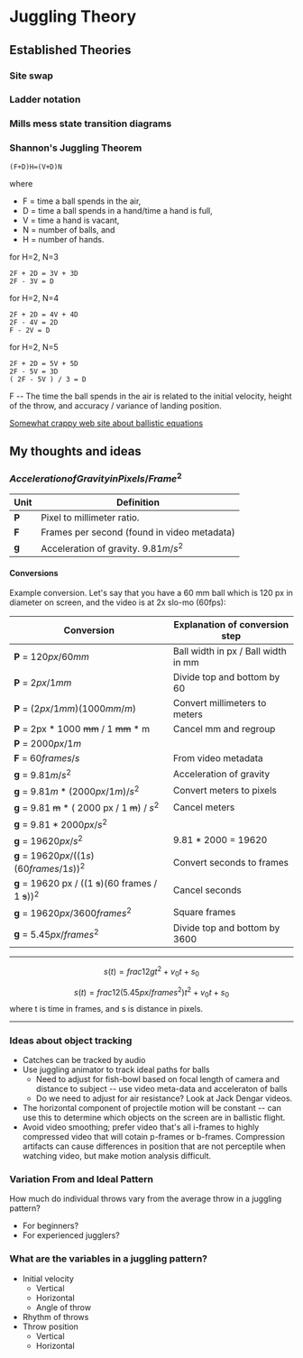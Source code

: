# Juggling Theory

## Established Theories

### Site swap

### Ladder notation

### Mills mess state transition diagrams

### Shannon's Juggling Theorem

    (F+D)H=(V+D)N

where

* F = time a ball spends in the air,
* D = time a ball spends in a hand/time a hand is full,
* V = time a hand is vacant,
* N = number of balls, and
* H = number of hands.

for H=2, N=3

    2F + 2D = 3V + 3D
    2F - 3V = D

for H=2, N=4

    2F + 2D = 4V + 4D
    2F - 4V = 2D
    F - 2V = D

for H=2, N=5

    2F + 2D = 5V + 5D
    2F - 5V = 3D
    ( 2F - 5V ) / 3 = D

F -- The time the ball spends in the air is related to the initial velocity, height of the throw, and accuracy / variance of landing position.

[Somewhat crappy web site about ballistic equations](https://owlcation.com/stem/Solving-Projectile-Motion-Problems-Applying-Newtons-Equations-of-Motion-to-Ballistics)

## My thoughts and ideas

### $Acceleration of Gravity in Pixels/Frame^2$

| Unit       | Definition                                              |
|------------|---------------------------------------------------------|
| **P**      | Pixel to millimeter ratio.                              |
| **F**      | Frames per second (found in video metadata)             |
| **g**      | Acceleration of gravity. $9.81 m/s^2$                   |

#### Conversions

Example conversion. Let's say that you have a 60 mm ball which is 120 px in diameter on screen, and the video is at 2x slo-mo (60fps):

| Conversion                            | Explanation of conversion step      |
|---------------------------------------|-------------------------------------|
| **P** = $120 px / 60 mm$              | Ball width in px / Ball width in mm |
| **P** = $2px / 1 mm$                  | Divide top and bottom by 60         |
| **P** = $(2px / 1 mm)(1000mm / m)$    | Convert millimeters to meters       |
| **P** = 2px * 1000 ~~mm~~ / 1 ~~mm~~ * m | Cancel mm and regroup            |
| **P** = $2000px / 1 m$                |                                     |
| **F** = $60 frames / s$               | From video metadata                 |
| **g** = $9.81 m / s^2$                | Acceleration of gravity             |
| **g** = $9.81 m * ( 2000 px / 1 m) / s^2$ | Convert meters to pixels        |
| **g** = 9.81 ~~m~~ * ( 2000 px / 1 ~~m~~) / $s^2$ | Cancel meters           |
| **g** = $9.81 * 2000 px / s^2$        |                                     |
| **g** = $19620 px / s^2$              | 9.81 * 2000 = 19620                 |
| **g** = $19620 px / ((1 s)(60 frames / 1 s))^2$ | Convert seconds to frames |
| **g** = 19620 px / ((1 ~~s~~)(60 frames / 1 ~~s~~))$^2$ | Cancel seconds    |
| **g** = $19620 px / 3600 frames^2$    | Square frames                       |
| **g** = $5.45 px / frames^2$          | Divide top and bottom by 3600       |

---

$$s(t) = frac{1}{2} gt^2 + v_0t + s_0$$

$$s(t) = frac{1}{2} (5.45 px / frames^2)t^2 + v_0t + s_0$$
where t is time in frames, and s is distance in pixels.

---

### Ideas about object tracking

* Catches can be tracked by audio
* Use juggling animator to track ideal paths for balls    
    * Need to adjust for fish-bowl based on focal length of camera and
      distance to subject -- use video meta-data and acceleraton of balls
    * Do we need to adjust for air resistance? Look at Jack Dengar videos.
* The horizontal component of projectile motion will be constant -- can use this to determine which objects on the screen are in ballistic flight.
* Avoid video smoothing; prefer video that's all i-frames to highly compressed video that will cotain p-frames or b-frames. Compression artifacts can cause differences in position that are not perceptile when watching video, but make motion analysis difficult.

### Variation From and Ideal Pattern

How much do individual throws vary from the average throw in a juggling pattern?

* For beginners?
* For experienced jugglers?

### What are the variables in a juggling pattern?

* Initial velocity
    * Vertical
    * Horizontal
    * Angle of throw
* Rhythm of throws
* Throw position
    * Vertical
    * Horizontal
